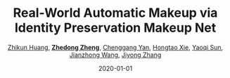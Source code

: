 ---
title: "Real-World Automatic Makeup via Identity Preservation Makeup Net"
collection: publications
permalink: /publication/Real-Wor2020
date: 2020-01-01
doi: 
venue: 'IJCAI'
paperurl: 'https://zdzheng.xyz/files/Huang_ijcai20.pdf'
blog: 'https://zhuanlan.zhihu.com/p/150116945'
code: 'https://github.com/huangzhikun1995/IPM-Net'
author: '<a href=&quot;https://zdzheng.xyz/authors/Zhikun-Huang&quot;>Zhikun Huang</a>, <a href=&quot;https://zdzheng.xyz/authors/Zhedong-Zheng&quot;><strong>Zhedong Zheng</strong></a>, <a href=&quot;https://zdzheng.xyz/authors/Chenggang-Yan&quot;>Chenggang Yan</a>, <a href=&quot;https://zdzheng.xyz/authors/Hongtao-Xie&quot;>Hongtao Xie</a>, <a href=&quot;https://zdzheng.xyz/authors/Yaoqi-Sun&quot;>Yaoqi Sun</a>, <a href=&quot;https://zdzheng.xyz/authors/Jianzhong-Wang&quot;>Jianzhong Wang</a>, <a href=&quot;https://zdzheng.xyz/authors/Jiyong-Zhang&quot;>Jiyong Zhang</a>'
citation: ' Zhikun Huang,  Zhedong Zheng,  Chenggang Yan,  Hongtao Xie,  Yaoqi Sun,  Jianzhong Wang,  Jiyong Zhang, &quot;Real-World Automatic Makeup via Identity Preservation Makeup Net.&quot; IJCAI, 2020.'
pub_year: '2020'
bib: >
    @inproceedings{huangreal,  
    author = "Huang, Zhikun and Zheng, Zhedong and Yan, Chenggang and Xie, Hongtao and Sun, Yaoqi and Wang, Jianzhong and Zhang, Jiyong",  
    title = "Real-World Automatic Makeup via Identity Preservation Makeup Net",  
    booktitle = "IJCAI",  
    code = "https://github.com/huangzhikun1995/IPM-Net",  
    url = "https://zdzheng.xyz/files/Huang\_ijcai20.pdf",  
    blog = "https://zhuanlan.zhihu.com/p/150116945",  
    year = "2020"
    }

---